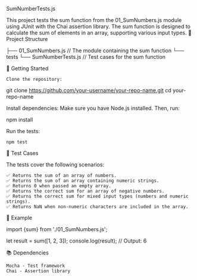 SumNumberTests.js

This project tests the sum function from the 01_SumNumbers.js module using JUnit with the Chai assertion library. The sum function is designed to calculate the sum of elements in an array, supporting various input types.
📁 Project Structure

├── 01_SumNumbers.js   // The module containing the sum function
└── tests
    └── SumNumberTests.js   // Test cases for the sum function

🚀 Getting Started

    Clone the repository:

git clone https://github.com/your-username/your-repo-name.git
cd your-repo-name

Install dependencies: Make sure you have Node.js installed. Then, run:

npm install

Run the tests:

    npm test

🧪 Test Cases

The tests cover the following scenarios:

    ✅ Returns the sum of an array of numbers.
    ✅ Returns the sum of an array containing numeric strings.
    ✅ Returns 0 when passed an empty array.
    ✅ Returns the correct sum for an array of negative numbers.
    ✅ Returns the correct sum for mixed input types (numbers and numeric strings).
    ✅ Returns NaN when non-numeric characters are included in the array.

🔧 Example

import {sum} from './01_SumNumbers.js';

let result = sum([1, 2, 3]);
console.log(result);  // Output: 6

📚 Dependencies

    Mocha - Test framework
    Chai - Assertion library
